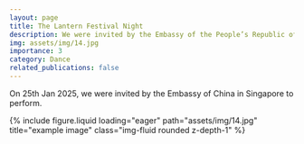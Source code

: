 ```yaml
---
layout: page
title: The Lantern Festival Night
description: We were invited by the Embassy of the People’s Republic of China in Singapore to perform.
img: assets/img/14.jpg
importance: 3
category: Dance
related_publications: false
---
```


On 25th Jan 2025, we were invited by the Embassy of China in Singapore to perform.

<div class="row">
    <div class="col-sm mt-3 mt-md-0">
        {% include figure.liquid loading="eager" path="assets/img/14.jpg" title="example image" class="img-fluid rounded z-depth-1" %}
    </div>
</div>
<div class="caption">
